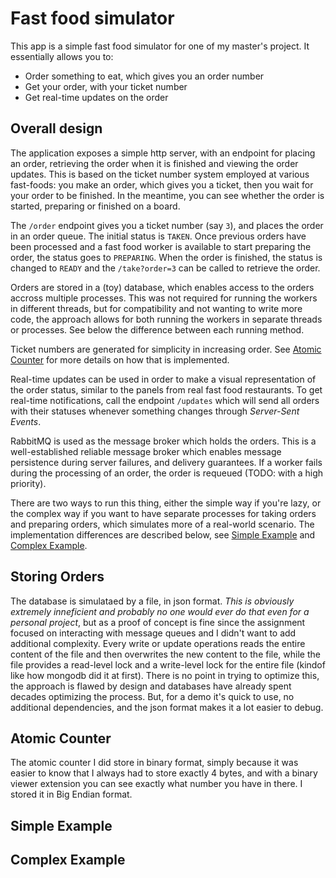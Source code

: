 # Fast food simulator

This app is a simple fast food simulator for one of my master's project. It essentially allows you to:

- Order something to eat, which gives you an order number
- Get your order, with your ticket number
- Get real-time updates on the order

Overall design
--------------

The application exposes a simple http server, with an endpoint for placing an order, retrieving the order when it is finished and viewing the order updates. This is based on the ticket number system employed at various fast-foods: you make an order, which gives you a ticket, then you wait for your order to be finished. In the meantime, you can see whether the order is started, preparing or finished on a board.

The `/order` endpoint gives you a ticket number (say `3`), and places the order in an order queue. The initial status is `TAKEN`. Once previous orders have been processed and a fast food worker is available to start preparing the order, the status goes to `PREPARING`. When the order is finished, the status is changed to `READY` and the `/take?order=3` can be called to retrieve the order.

Orders are stored in a (toy) database, which enables access to the orders accross multiple processes. This was not required for running the workers in different threads, but for compatibility and not wanting to write more code, the approach allows for both running the workers in separate threads or processes. See below the difference between each running method.

Ticket numbers are generated for simplicity in increasing order. See [Atomic Counter](#atomic-counter) for more details on how that is implemented.

Real-time updates can be used in order to make a visual representation of the order status, similar to the panels from real fast food restaurants. To get real-time notifications, call the endpoint `/updates` which will send all orders with their statuses whenever something changes through _Server-Sent Events_.

RabbitMQ is used as the message broker which holds the orders. This is a well-established reliable message broker which enables message persistence during server failures, and delivery guarantees. If a worker fails during the processing of an order, the order is requeued (TODO: with a high priority).

There are two ways to run this thing, either the simple way if you're lazy, or the complex way if you want to have separate processes for taking orders and preparing orders, which simulates more of a real-world scenario. The implementation differences are described below, see [Simple Example](#simple-example) and [Complex Example](#complex-example).

Storing Orders
--------------

The database is simulataed by a file, in json format. _This is obviously extremely inneficient and probably no one would ever do that even for a personal project_, but as a proof of concept is fine since the assignment focused on interacting with message queues and I didn't want to add additional complexity. Every write or update operations reads the entire content of the file and then overwrites the new content to the file, while the file provides a read-level lock and a write-level lock for the entire file (kindof like how mongodb did it at first). There is no point in trying to optimize this, the approach is flawed by design and databases have already spent decades optimizing the process. But, for a demo it's quick to use, no additional dependencies, and the json format makes it a lot easier to debug.

Atomic Counter
--------------

The atomic counter I did store in binary format, simply because it was easier to know that I always had to store exactly 4 bytes, and with a binary viewer extension you can see exactly what number you have in there. I stored it in Big Endian format.

Simple Example
----------------------

Complex Example
-----------------------